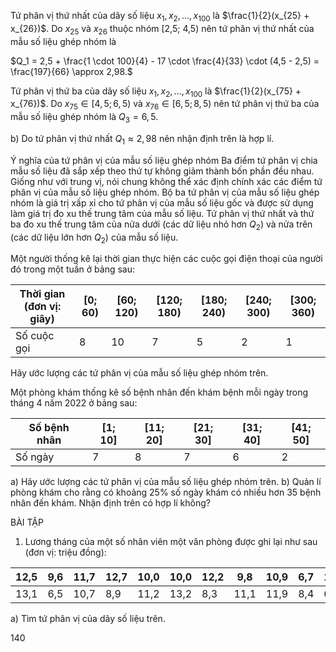 Tứ phân vị thứ nhất của dãy số liệu $x_1, x_2, ..., x_{100}$ là $\frac{1}{2}(x_{25} + x_{26})$. Do $x_{25}$ và $x_{26}$ thuộc nhóm [2,5; 4,5) nên tứ phân vị thứ nhất của mẫu số liệu ghép nhóm là

$Q_1 = 2,5 + \frac{1 \cdot 100}{4} - 17 \cdot \frac{4}{33} \cdot (4,5 - 2,5) = \frac{197}{66} \approx 2,98.$

Tứ phân vị thứ ba của dãy số liệu $x_1, x_2, ..., x_{100}$ là $\frac{1}{2}(x_{75} + x_{76})$. Do $x_{75} \in [4,5; 6,5)$ và $x_{76} \in [6,5; 8,5)$ nên tứ phân vị thứ ba của mẫu số liệu ghép nhóm là $Q_3 = 6,5$.

b) Do tứ phân vị thứ nhất $Q_1 \approx 2,98$ nên nhận định trên là hợp lí.

Ý nghĩa của tứ phân vị của mẫu số liệu ghép nhóm
Ba điểm tứ phân vị chia mẫu số liệu đã sắp xếp theo thứ tự không giảm thành bốn phần đều nhau. Giống như với trung vị, nói chung không thể xác định chính xác các điểm tứ phân vị của mẫu số liệu ghép nhóm.
Bộ ba tứ phân vị của mẫu số liệu ghép nhóm là giá trị xấp xỉ cho tứ phân vị của mẫu số liệu gốc và được sử dụng làm giá trị đo xu thế trung tâm của mẫu số liệu.
Tứ phân vị thứ nhất và thứ ba đo xu thế trung tâm của nửa dưới (các dữ liệu nhỏ hơn $Q_2$) và nửa trên (các dữ liệu lớn hơn $Q_2$) của mẫu số liệu.

Một người thống kê lại thời gian thực hiện các cuộc gọi điện thoại của người đó trong một tuần ở bảng sau:

| Thời gian (đơn vị: giây) | [0; 60) | [60; 120) | [120; 180) | [180; 240) | [240; 300) | [300; 360) |
|---------------------------|---------|-----------|------------|------------|------------|------------|
| Số cuộc gọi               | 8       | 10        | 7          | 5          | 2          | 1          |

Hãy ước lượng các tứ phân vị của mẫu số liệu ghép nhóm trên.

Một phòng khám thống kê số bệnh nhân đến khám bệnh mỗi ngày trong tháng 4 năm 2022 ở bảng sau:

| Số bệnh nhân | [1; 10] | [11; 20] | [21; 30] | [31; 40] | [41; 50] |
|--------------|---------|----------|----------|----------|----------|
| Số ngày      | 7       | 8        | 7        | 6        | 2        |

a) Hãy ước lượng các tứ phân vị của mẫu số liệu ghép nhóm trên.
b) Quản lí phòng khám cho rằng có khoảng 25% số ngày khám có nhiều hơn 35 bệnh nhân đến khám. Nhận định trên có hợp lí không?

BÀI TẬP

1. Lương tháng của một số nhân viên một văn phòng được ghi lại như sau (đơn vị: triệu đồng):

| 12,5 | 9,6  | 11,7 | 12,7 | 10,0 | 10,0 | 12,2 | 9,8  | 10,9 | 6,7  | 13,6 | 9,2  |
|------|------|------|------|------|------|------|------|------|------|------|------|
| 13,1 | 6,5  | 10,7 | 8,9  | 11,2 | 13,2 | 8,3  | 11,1 | 11,9 | 8,4  | 6,7  | 13,8 |

a) Tìm tứ phân vị của dãy số liệu trên.

140